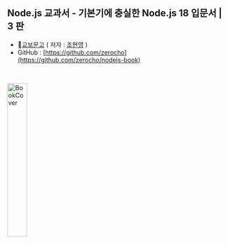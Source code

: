## Node.js 교과서 - 기본기에 충실한 Node.js 18 입문서 | 3 판
- :link:[교보문고](https://product.kyobobook.co.kr/detail/S000200437346)  ( 저자 : [조현영](https://www.kyobobook.co.kr/service/profile/information?chrcCode=1000869802) )
- GitHub : [https://github.com/zerocho](https://github.com/zerocho/nodejs-book)
<BR/>

<!-- 이미지 사이즈 조정 불가
![책표지](https://contents.kyobobook.co.kr/sih/fit-in/458x0/pdt/9791140702398.jpg)
-->
<!-- 이미지 사이즈 조정 가능 -->
<img src=https://contents.kyobobook.co.kr/sih/fit-in/458x0/pdt/9791140702398.jpg width="30%" height="30%" title="책표지" alt="BookCover"></img>
